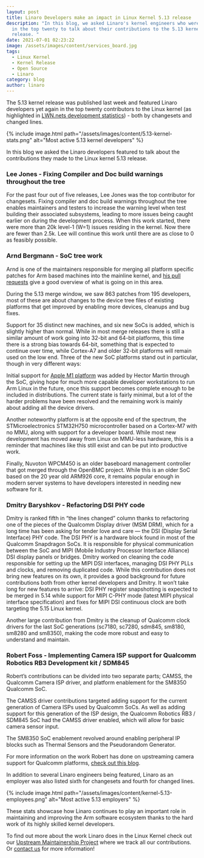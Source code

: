 ```yaml
---
layout: post
title: Linaro Developers make an impact in Linux Kernel 5.13 release
description: "In this blog, we asked Linaro's kernel engineers who were featured
  in the top twenty to talk about their contributions to the 5.13 kernel
  release. "
date: 2021-07-01 02:23:22
image: /assets/images/content/services_board.jpg
tags:
  - Linux Kernel
  - Kernel Release
  - Open Source
  - Linaro
category: blog
author: linaro
---
```

The 5.13 kernel release was published last week and featured Linaro developers yet again in the top twenty contributors to the Linux kernel (as highlighted in [LWN.nets development statistics](https://lwn.net/Articles/860989/)) - both by changesets and changed lines.

{% include image.html path="/assets/images/content/5.13-kernel-stats.png" alt="Most active 5.13 kernel developers" %}

In this blog we asked the Linaro developers featured to talk about the contributions they made to the Linux kernel 5.13 release.

### **Lee Jones - Fixing Compiler and Doc build warnings throughout the tree**

For the past four out of five releases, Lee Jones was the top contributor for changesets. Fixing compiler and doc build warnings throughout the tree enables maintainers and testers to increase the warning level when test building their associated subsystems, leading to more issues being caught earlier on during the development process. When this work started, there were more than 20k level-1 (W=1) issues residing in the kernel. Now there are fewer than 2.5k. Lee will continue this work until there are as close to 0 as feasibly possible.

### **Arnd Bergmann - SoC tree work**

Arnd is one of the maintainers responsible for merging all platform specific patches for Arm based machines into the mainline kernel, and [his pull requests](https://lore.kernel.org/linux-arm-kernel/CAK8P3a2RjRSjTcmwVf3VHy2CUB2HBj5AaJTx=1NSYuA_Qy4E-w@mail.gmail.com/T/#u) give a good overview of what is going on in this area.

During the 5.13 merge window, we saw 863 patches from 195 developers, most of these are about changes to the device tree files of existing platforms that get improved by enabling more devices, cleanups and bug fixes.

Support for 35 distinct new machines, and six new SoCs is added, which is slightly higher than normal. While in most merge releases there is still a similar amount of work going into 32-bit and 64-bit platforms, this time there is a strong bias towards 64-bit, something that is expected to continue over time, while Cortex-A7 and older 32-bit platforms will remain used on the low end. Three of the new SoC platforms stand out in particular, though in very different ways:

Initial support for [Apple M1 platform](https://github.com/AsahiLinux/docs/wiki/SW%3ALinux) was added by Hector Martin through the SoC, giving hope for much more capable developer workstations to run Arm Linux in the future, once this support becomes complete enough to be included in distributions. The current state is fairly minimal, but a lot of the harder problems have been resolved and the remaining work is mainly about adding all the device drivers.

Another noteworthy platform is at the opposite end of the spectrum, the STMicroelectronics STM32H750 microcontroller based on a Cortex-M7 with no MMU, along with support for a developer board. While most new development has moved away from Linux on MMU-less hardware, this is a reminder that machines like this still exist and can be put into productive work.

Finally, Nuvoton WPCM450 is an older baseboard management controller that got merged through the OpenBMC project. While this is an older SoC based on the 20 year old ARM926 core, it remains popular enough in modern server systems to have developers interested in needing new software for it.

### **Dmitry Baryshkov  - Refactoring DSI PHY code**

Dmitry is ranked fifth in “the lines changed” column thanks to refactoring one of the pieces of the Qualcomm Display driver (MSM DRM), which for a long time has been asking for tender love and care — the DSI (Display Serial Interface) PHY code. The DSI PHY is a hardware block found in most of the Qualcomm Snapdragon SoCs. It is responsible for physical communication between the SoC and MIPI (Mobile Industry Processor Interface Alliance) DSI display panels or bridges. Dmitry worked on cleaning the code responsible for setting up the MIPI DSI interfaces, managing DSI PHY PLLs and clocks, and removing duplicated code. While this contribution does not bring new features on its own, it provides a good background for future contributions both from other kernel developers and Dmitry. It won’t take long for new features to arrive: DSI PHY register snapshotting is expected to be merged in 5.14 while support for MIPI C-PHY mode (latest MIPI physical interface specification) and fixes for MIPI DSI continuous clock are both targeting the 5.15 Linux kernel.

Another large contribution from Dmitry is the cleanup of Qualcomm clock drivers for the last SoC generations (sc7180, sc7280, sdm845, sm8180, sm8280 and sm8350), making the code more robust and easy to understand and maintain.

### **Robert Foss  - Implementing Camera ISP support for Qualcomm Robotics RB3 Development kit / SDM845**

Robert’s contributions can be divided into two separate parts; CAMSS, the Qualcomm Camera ISP driver, and platform enablement for the SM8350 Qualcomm SoC.

The CAMSS driver contributions targeted adding support for the current generation of Camera ISPs used by Qualcomm SoCs. As well as adding support for this generation of the ISP design, the Qualcomm Robotics RB3 / SDM845 SoC had the CAMSS driver enabled, which will allow for basic camera sensor input.

The SM8350 SoC enablement revolved around enabling peripheral IP blocks such as Thermal Sensors and the Pseudorandom Generator.

For more information on the work Robert has done on upstreaming camera support for Qualcomm platforms, [check out this blog](https://www.linaro.org/blog/upstream-camera-support-for-qualcomm-platforms/).

In addition to several Linaro engineers being featured, Linaro as an employer was also listed sixth for changesets and fourth for changed lines. 

{% include image.html path="/assets/images/content/kernel-5.13-employees.png" alt="Most active 5.13 employers" %}

These stats showcase how Linaro continues to play an important role in maintaining and improving the Arm software ecosystem thanks to the hard work of its highly skilled kernel developers.

To find out more about the work Linaro does in the Linux Kernel check out our [Upstream Maintainership Project](https://linaro.atlassian.net/wiki/spaces/UM/overview) where we track all our contributions. Or [contact us](https://www.linaro.org/contact/) for more information!